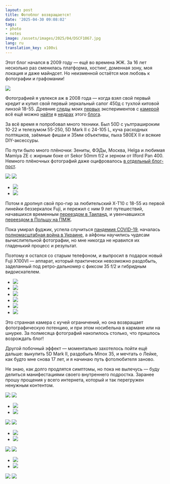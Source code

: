 ```yaml
---
layout: post
title: Фотоблог возвращается!
date: '2025-04-30 09:08:02'
tags:
- photo
- notes
image: /assets/images/2025/04/DSCF1067.jpg
lang: ru
translation_key: x100vi
---
```


Этот блог начался в 2009 году — ещё во времена ЖЖ. За 16 лет несколько раз сменилась платформа, хостинг, доменная зону, моя локация и даже майндсет. Но неизменной остаётся моя любовь к фотографии и графомании!

![](/assets/images/2025/04/DSCF1067.jpg)

Фотографией я увлекся аж в 2008 года — когда взял свой первый кредит и купил свой первый зеркальный сапог 450д с тухлой китовой линзой 18-55. Древние [следы](/ru/blog/the-yellowfield/) моих [первых](/ru/blog/photowinter/) экспериментов с [камерой](/ru/blog/unplugged_photo/) всё ещё можно [найти](/ru/blog/trespassing-winter/) в [недрах](/ru/blog/new_photostuff/) этого [блога](/ru/blog/maydays/).

За всё время я попробовал много техники. Был 50D с уьлтрашироким 10-22 и телезумом 55-250, 5D Mark II с 24-105 L, куча расходных полтяшков, заёмные фишаи и 35мм объективы, пыха 580EX II и всякие DIY-аксессуры.

По пути было много плёночки: Зениты, ФЭДы, Москва, Helga и любимая Mamiya ZE с жирным боке от Sekor 50mm f/2 и зерном от Ilford Pan 400. Немного плёночных фотографий даже оцифровалось [в отдельный блог-пост](/ru/blog/film_photos_from_the_past/).

![](/assets/images/2025/04/DSCF1141.jpg)
![](/assets/images/2025/04/DSCF0409.jpg)
- ![](/assets/images/2025/04/DSCF0906.jpg)
- ![](/assets/images/2025/04/DSCF0891.jpg)

Потом я дропнул свой про-гир за любительский X-T10 с 18-55 из первой линейки беззеркалок Fuji, и пережил с ним 9 лет путешествий, начавшихся временным [переездом в Таиланд](/ru/blog/post-phuket/), и увенчавшихся [переездом в Польшу на ПМЖ](/ru/blog/love-poland/).

Пока умирал фуджик, успела случиться [пандемия COVID-19](/ru/blog/2k20/), началась [полномасштабная война в Украине](/ru/blog/fuck-war/), а айфоны научились чудесам вычислительной фотографии, но мне никогда не нравился их гладенький процесс и результат.

Поэтому я остался со старым телефоном, и выпросил в подарок новый Fuji X100VI — аппарат, который практически невозможно раздобыть, заделанный под ретро-дальномер с фиксом 35 f/2 и гибридным видоискателем.

- ![](/assets/images/2025/04/DSCF0648.jpg)
- ![](/assets/images/2025/04/DSCF0627.jpg)
- ![](/assets/images/2025/04/DSCF0894.jpg)
- ![](/assets/images/2025/04/DSCF0896.jpg)
- ![](/assets/images/2025/04/DSCF0715.jpg)
- ![](/assets/images/2025/04/DSCF1559.jpg)

Это странная камера с кучей ограничений, но она возвращает фотографическую потенцию, и при этом носибельна в кармане или на шнурке. За полмесяца фотографий накопилось столько, что пришлось возрождать блог!

Другой побочный эффект — моментально захотелось пойти ещё дальше: выкупить 5D Mark II, раздобыть Minox 35, и мечтать о Лейке, как будто мне снова 17 лет, и я начинаю путь фотолюбителя заново.

Не знаю, как долго продлятся симптомы, но пока не вылечусь — буду делиться манифестациями своего внутреннего подростка. Заранее прошу прощения у всего интернета, который и так перегружен ненужным контентом.


![](/assets/images/2025/04/DSCF0940.jpg)
![](/assets/images/2025/04/DSCF0780.jpg)
- ![](/assets/images/2025/04/DSCF1628.jpg)
- ![](/assets/images/2025/04/DSCF0950.jpg)

![](/assets/images/2025/04/DSCF1039.jpg)
![](/assets/images/2025/04/DSCF1171.jpg)
- ![](/assets/images/2025/04/DSCF0845.jpg)
- ![](/assets/images/2025/04/DSCF1493.jpg)

![](/assets/images/2025/04/DSCF0932.jpg)
![](/assets/images/2025/04/DSCF0992.jpg)
- ![](/assets/images/2025/04/DSCF0864.jpg)
- ![](/assets/images/2025/04/DSCF0869.jpg)

![](/assets/images/2025/04/DSCF1194.jpg)
![](/assets/images/2025/04/DSCF1210.jpg)
